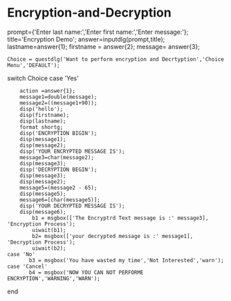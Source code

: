 # Encryption-and-Decryption
 prompt={'Enter last name:','Enter first name:','Enter message:'};
title='Encryption Demo';
answer=inputdlg(prompt,title);
lastname=answer{1};
firstname = answer{2};
message= answer{3};

    Choice = questdlg('Want to perform encryption and Decrtyption','Choice Menu','DEFAULT');
switch Choice
   case 'Yes'
       
        action =answer{1};
        message1=double(message);
        message2=((message1+90));
        disp('hello');
        disp(firstname);
        disp(lastname);
        format shortg;
        disp('ENCRYPTION BIGIN');
        disp(message1);
        disp(message2);
        disp('YOUR ENCRYPTED MESSAGE IS');
        message3=char(message2);
        disp(message3);
        disp('DECRYPTION BEGIN');
        disp(message3);
        disp(message2);
        message5=(message2 - 65);
        disp(message5);
        message6=[char(message5)];
        disp('YOUR DECRYPTED MESSAGE IS');
        disp(message6);
            b1 = msgbox(['The Encryptrd Text message is :' message3], 'Encryption Process');
            uiwait(b1);
            b2= msgbox(['your decrypted message is :' message1], 'Decryption Process');
            uiwait(b2);
    case 'No'
           b3 = msgbox('You have wasted my time','Not Interested','warn');
    case 'Cancel'
           b4 = msgbox('NOW YOU CAN NOT PERFORME ENCRYPTION','WARNING','WARN');
 end



